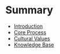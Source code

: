 # Summary

* [Introduction](README.md)
* [Core Process](core_process_overview.md)
* [Cultural Values](cultural_values_overview.md)
* [Knowledge Base](knowledge_base_overview.md)


